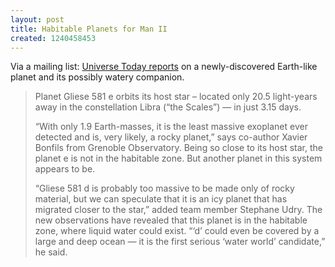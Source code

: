 ```yaml
---
layout: post
title: Habitable Planets for Man II
created: 1240458453
---
```

Via a mailing list:  [Universe Today reports](http://www.universetoday.com/2009/04/21/nearly-earth-sized-planet-watery-world-spotted-near-another-star/) on a newly-discovered Earth-like planet and its possibly watery companion.

> Planet Gliese 581 e orbits its host star – located only 20.5 light-years away in the constellation Libra (“the Scales”) — in just 3.15 days.
>
> “With only 1.9 Earth-masses, it is the least massive exoplanet ever detected and is, very likely, a rocky planet,” says co-author Xavier Bonfils from Grenoble Observatory. <!--break-->Being so close to its host star, the planet e is not in the habitable zone. But another planet in this system appears to be.
>
>“Gliese 581 d is probably too massive to be made only of rocky material, but we can speculate that it is an icy planet that has migrated closer to the star,” added team member Stephane Udry. The new observations have revealed that this planet is in the habitable zone, where liquid water could exist. “‘d’ could even be covered by a large and deep ocean — it is the first serious ‘water world’ candidate,” he said.
